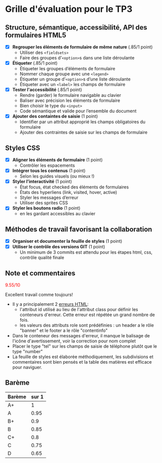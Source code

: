# Grille d'évaluation pour le TP3
## Structure, sémantique, accessibilité, API des formulaires HTML5
- [X] __Regrouper les éléments de formulaire de même nature__ (.85/1 point)
    - Utiliser des `<fieldsets>`
    - Faire des groupes d’`<option>`s dans une liste déroulante
- [X] __Étiqueter__ (.85/1 point)
    - Étiqueter les groupes d’éléments de formulaire
    - Nommer chaque groupe avec une `<legend>`
    - Étiqueter un groupe d’`<option>`s d’une liste déroulante
    - Étiqueter avec un `<label>` les champs de formulaire
- [X] __Tester l'accessibilité__ (.85/1 point)
    - Rendre (garder) le formulaire navigable au clavier
    - Baliser avec précision les éléments de formulaire
    - Bien choisir le type du `<input>`
    - Code sémantique et valide pour l’ensemble du document
- [X] __Ajouter des containtes de saisie__ (1 point)
    - Identifier par un attribut approprié les champs obligatoires du formulaire
    - Ajouter des contraintes de saisie sur les champs de formulaire

## Styles CSS
- [X] __Aligner les éléments de formulaire__ (1 point)
    - Contrôler les espacements
- [X] __Intégrer tous les contenus__  (1 point)
    - Selon les guides visuels (ou mieux !)
- [X] __Styler l’interactivité__  (1 point)
    - État focus, état checked des éléments de formulaires
    - États des hyperliens (link, visited, hover, active)
    - Styler les messages d’erreur
    - Utiliser des sprites CSS
- [X] __Styler les boutons radio__  (1 point)
    - en les gardant accessibles au clavier

## Méthodes de travail favorisant la collaboration
- [X] __Organiser et documenter la feuille de styles__  (1 point)
- [X] __Utiliser le contrôle des versions GIT__  (1 point)
    - Un minimum de 3 commits est attendu pour les étapes html, css, contrôle qualité finale



## Note et commentaires
<span style='color:red'> 9.55/10 </span>

Excellent travail comme toujours!  
- Il y a principalement 2 [erreurs HTML](images/erreurs-html.pdf):
  - l'attribut id utilisé au lieu de l'attribut class pour définir les conteneurs d'erreur. Cette erreur est répétée un grand nombre de fois.
  - les valeurs des attributs role sont prédéfinies : un header a le rôle "banner" et le footer a le rôle "contentinfo"
- Dans le conteneur des messages d'erreur, il manque le balisage de l'icône d'avertissement, voir la correction pour nom complet
- Placer le type "tel" sur les champs de saisie de téléphone plutôt que le type "number"
- La feuille de styles est élaborée méthodiquement, les subdivisions et commentaires sont bien pensés et la table des matières est efficace pour naviguer.

## Barème
| Barème | sur 1 |
|--------|-------|
| A+     | 1     |
| A      | 0.95  |
| B+     | 0.9   |git add
| B      | 0.85  |
| C+     | 0.8   |
| C      | 0.75  |
| D      | 0.65  |

